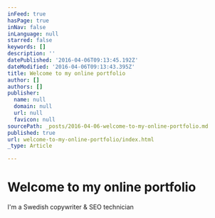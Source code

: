 ```yaml
---
inFeed: true
hasPage: true
inNav: false
inLanguage: null
starred: false
keywords: []
description: ''
datePublished: '2016-04-06T09:13:45.192Z'
dateModified: '2016-04-06T09:13:43.395Z'
title: Welcome to my online portfolio
author: []
authors: []
publisher:
  name: null
  domain: null
  url: null
  favicon: null
sourcePath: _posts/2016-04-06-welcome-to-my-online-portfolio.md
published: true
url: welcome-to-my-online-portfolio/index.html
_type: Article

---
```

# Welcome to my online portfolio

I'm a Swedish copywriter & SEO technician
